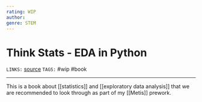 ```yaml
---
rating: WIP
author: 
genre: STEM
---
```

# Think Stats - EDA in Python
`LINKS:` [source](https://greenteapress.com/thinkstats2/thinkstats2.pdf) 
`TAGS:` #wip #book 

---
This is a book about [[statistics]] and [[exploratory data analysis]] that we are recommended to look through as part of my [[Metis]] prework. 